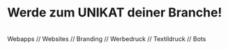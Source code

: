 <h1>Werde zum UNIKAT deiner Branche!</h1><br>
Webapps // Websites // Branding // Werbedruck // Textildruck // Bots
